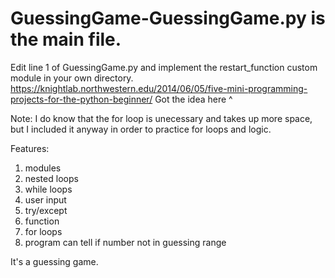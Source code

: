 # GuessingGame-GuessingGame.py is the main file.
Edit line 1 of GuessingGame.py and implement the restart_function custom module in your own directory.
https://knightlab.northwestern.edu/2014/06/05/five-mini-programming-projects-for-the-python-beginner/
Got the idea here ^

Note: I do know that the for loop is unecessary and takes up more space, but I included it anyway in order to practice for loops and logic.

Features:
1. modules
2. nested loops
3. while loops
4. user input
5. try/except
6. function
7. for loops
8. program can tell if number not in guessing range

It's a guessing game.

